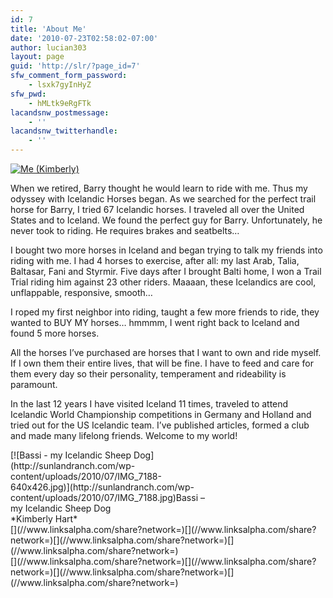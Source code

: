 ```yaml
---
id: 7
title: 'About Me'
date: '2010-07-23T02:58:02-07:00'
author: lucian303
layout: page
guid: 'http://slr/?page_id=7'
sfw_comment_form_password:
    - lsxk7gyInHyZ
sfw_pwd:
    - hMLtk9eRgFTk
lacandsnw_postmessage:
    - ''
lacandsnw_twitterhandle:
    - ''
---
```


[![](http://sunlandranch.com/wp-content/uploads/2010/07/small-KIMBERLY_-63.jpg "Me (Kimberly)")](http://sunlandranch.com/wp-content/uploads/2010/07/small-KIMBERLY_-63.jpg)

When we retired, Barry thought he would learn to ride with me. Thus my odyssey with Icelandic Horses began. As we searched for the perfect trail horse for Barry, I tried 67 Icelandic horses. I traveled all over the United States and to Iceland. We found the perfect guy for Barry. Unfortunately, he never took to riding. He requires brakes and seatbelts…

I bought two more horses in Iceland and began trying to talk my friends into riding with me. I had 4 horses to exercise, after all: my last Arab, Talia, Baltasar, Fani and Styrmir. Five days after I brought Balti home, I won a Trail Trial riding him against 23 other riders. Maaaan, these Icelandics are cool, unflappable, responsive, smooth…

I roped my first neighbor into riding, taught a few more friends to ride, they wanted to BUY MY horses… hmmmm, I went right back to Iceland and found 5 more horses.

All the horses I’ve purchased are horses that I want to own and ride myself. If I own them their entire lives, that will be fine. I have to feed and care for them every day so their personality, temperament and rideability is paramount.

In the last 12 years I have visited Iceland 11 times, traveled to attend Icelandic World Championship competitions in Germany and Holland and tried out for the US Icelandic team. I’ve published articles, formed a club and made many lifelong friends. Welcome to my world!

<div class="wp-caption alignleft" id="attachment_839" style="width: 317px">[![Bassi - my Icelandic Sheep Dog](http://sunlandranch.com/wp-content/uploads/2010/07/IMG_7188-640x426.jpg)](http://sunlandranch.com/wp-content/uploads/2010/07/IMG_7188.jpg)Bassi – my Icelandic Sheep Dog

</div>*Kimberly Hart*

<div class="linksalpha_container linksalpha_app_3" data-counters="1" data-size="regular" data-style="square" data-title="About Me" data-url="https://www.sunlandranch.com/about/">[](//www.linksalpha.com/share?network=)[](//www.linksalpha.com/share?network=)[](//www.linksalpha.com/share?network=)[](//www.linksalpha.com/share?network=)</div><div class="linksalpha_container linksalpha_app_7" data-position="" data-title="About Me" data-url="https://www.sunlandranch.com/about/">[](//www.linksalpha.com/share?network=)[](//www.linksalpha.com/share?network=)[](//www.linksalpha.com/share?network=)[](//www.linksalpha.com/share?network=)</div>